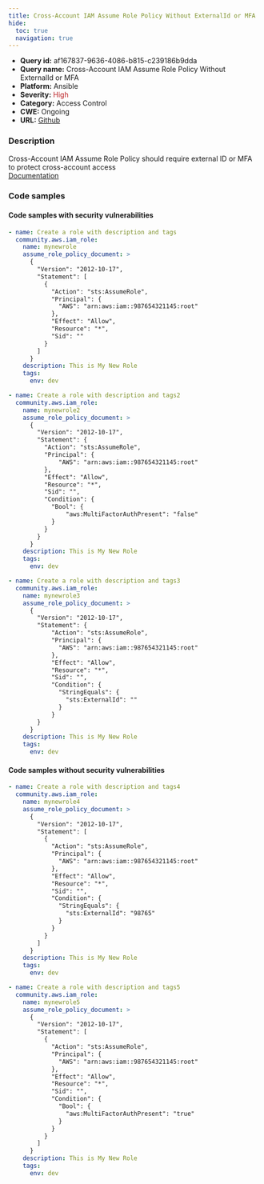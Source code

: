 ```yaml
---
title: Cross-Account IAM Assume Role Policy Without ExternalId or MFA
hide:
  toc: true
  navigation: true
---
```


<style>
  .highlight .hll {
    background-color: #ff171742;
  }
  .md-content {
    max-width: 1100px;
    margin: 0 auto;
  }
</style>

-   **Query id:** af167837-9636-4086-b815-c239186b9dda
-   **Query name:** Cross-Account IAM Assume Role Policy Without ExternalId or MFA
-   **Platform:** Ansible
-   **Severity:** <span style="color:#bb2124">High</span>
-   **Category:** Access Control
-   **CWE:** Ongoing
-   **URL:** [Github](https://github.com/Checkmarx/kics/tree/master/assets/queries/ansible/aws/cross_account_iam_assume_role_policy_without_external_id_or_mfa)

### Description
Cross-Account IAM Assume Role Policy should require external ID or MFA to protect cross-account access<br>
[Documentation](https://docs.ansible.com/ansible/latest/collections/community/aws/iam_role_module.html#parameter-assume_role_policy_document)

### Code samples
#### Code samples with security vulnerabilities
```yaml title="Positive test num. 1 - yaml file" hl_lines="4"
- name: Create a role with description and tags
  community.aws.iam_role:
    name: mynewrole
    assume_role_policy_document: >
      {
        "Version": "2012-10-17",
        "Statement": [
          {
            "Action": "sts:AssumeRole",
            "Principal": {
              "AWS": "arn:aws:iam::987654321145:root"
            },
            "Effect": "Allow",
            "Resource": "*",
            "Sid": ""
          }
        ]
      }
    description: This is My New Role
    tags:
      env: dev

```
```yaml title="Positive test num. 2 - yaml file" hl_lines="4"
- name: Create a role with description and tags2
  community.aws.iam_role:
    name: mynewrole2
    assume_role_policy_document: >
      {
        "Version": "2012-10-17",
        "Statement": {
          "Action": "sts:AssumeRole",
          "Principal": {
              "AWS": "arn:aws:iam::987654321145:root"
          },
          "Effect": "Allow",
          "Resource": "*",
          "Sid": "",
          "Condition": {
            "Bool": {
                "aws:MultiFactorAuthPresent": "false"
            }
          }
        }
      }
    description: This is My New Role
    tags:
      env: dev

```
```yaml title="Positive test num. 3 - yaml file" hl_lines="4"
- name: Create a role with description and tags3
  community.aws.iam_role:
    name: mynewrole3
    assume_role_policy_document: >
      {
        "Version": "2012-10-17",
        "Statement": {
            "Action": "sts:AssumeRole",
            "Principal": {
              "AWS": "arn:aws:iam::987654321145:root"
            },
            "Effect": "Allow",
            "Resource": "*",
            "Sid": "",
            "Condition": {
              "StringEquals": {
                "sts:ExternalId": ""
              }
            }
        }
      }
    description: This is My New Role
    tags:
      env: dev

```


#### Code samples without security vulnerabilities
```yaml title="Negative test num. 1 - yaml file"
- name: Create a role with description and tags4
  community.aws.iam_role:
    name: mynewrole4
    assume_role_policy_document: >
      {
        "Version": "2012-10-17",
        "Statement": [
          {
            "Action": "sts:AssumeRole",
            "Principal": {
              "AWS": "arn:aws:iam::987654321145:root"
            },
            "Effect": "Allow",
            "Resource": "*",
            "Sid": "",
            "Condition": {
              "StringEquals": {
                "sts:ExternalId": "98765"
              }
            }
          }
        ]
      }
    description: This is My New Role
    tags:
      env: dev

```
```yaml title="Negative test num. 2 - yaml file"
- name: Create a role with description and tags5
  community.aws.iam_role:
    name: mynewrole5
    assume_role_policy_document: >
      {
        "Version": "2012-10-17",
        "Statement": [
          {
            "Action": "sts:AssumeRole",
            "Principal": {
              "AWS": "arn:aws:iam::987654321145:root"
            },
            "Effect": "Allow",
            "Resource": "*",
            "Sid": "",
            "Condition": {
              "Bool": {
                "aws:MultiFactorAuthPresent": "true"
              }
            }
          }
        ]
      }
    description: This is My New Role
    tags:
      env: dev

```
